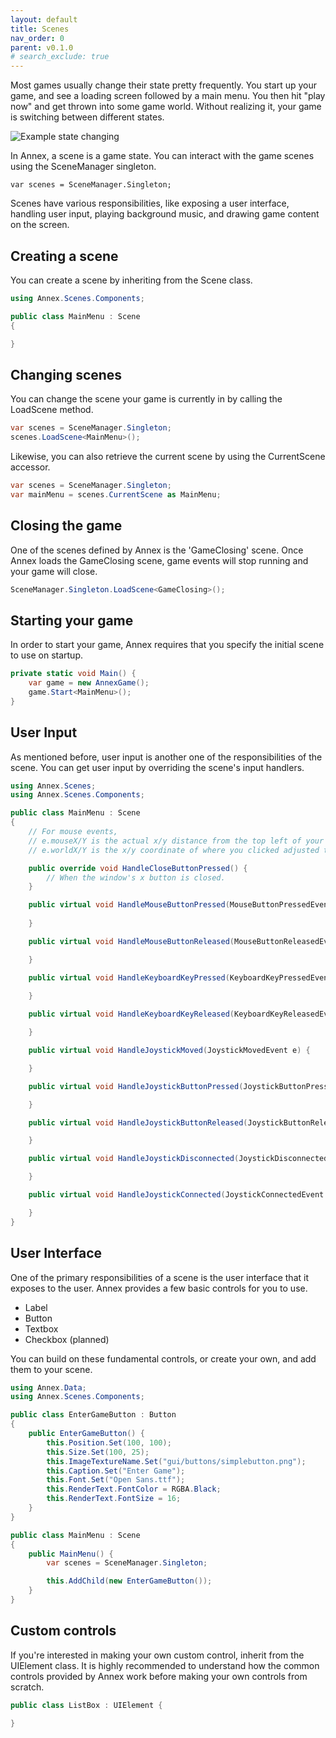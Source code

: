 ```yaml
---
layout: default
title: Scenes
nav_order: 0
parent: v0.1.0
# search_exclude: true
---
```


Most games usually change their state pretty frequently. You start up your game, and see a loading screen followed by a main menu. You then hit "play now" and get thrown into some game world. Without realizing it, your game is switching between different states.

![Example state changing](https://i.imgur.com/aCfsysf.png)

In Annex, a scene is a game state. You can interact with the game scenes using the SceneManager singleton.

```CSharp
var scenes = SceneManager.Singleton;
```

Scenes have various responsibilities, like exposing a user interface, handling user input, playing background music, and drawing game content on the screen.

## Creating a scene
You can create a scene by inheriting from the Scene class.
```cs
using Annex.Scenes.Components;

public class MainMenu : Scene 
{

}
```

## Changing scenes
You can change the scene your game is currently in by calling the LoadScene method.
```cs
var scenes = SceneManager.Singleton;
scenes.LoadScene<MainMenu>();
```

Likewise, you can also retrieve the current scene by using the CurrentScene accessor.
```cs
var scenes = SceneManager.Singleton;
var mainMenu = scenes.CurrentScene as MainMenu;
```

## Closing the game
One of the scenes defined by Annex is the 'GameClosing' scene. Once Annex loads the GameClosing scene, game events will stop running and your game will close.

```cs
SceneManager.Singleton.LoadScene<GameClosing>();
```

## Starting your game
In order to start your game, Annex requires that you specify the initial scene to use on startup.

```cs
private static void Main() {
    var game = new AnnexGame();
    game.Start<MainMenu>();
}
```

## User Input
As mentioned before, user input is another one of the responsibilities of the scene. You can get user input by overriding the scene's input handlers.
```cs
using Annex.Scenes;
using Annex.Scenes.Components;

public class MainMenu : Scene
{
    // For mouse events,
    // e.mouseX/Y is the actual x/y distance from the top left of your window.
    // e.worldX/Y is the x/y coordinate of where you clicked adjusted to where your game-camera is positioned.

    public override void HandleCloseButtonPressed() {
        // When the window's x button is closed.
    }

    public virtual void HandleMouseButtonPressed(MouseButtonPressedEvent e) {
    
    }

    public virtual void HandleMouseButtonReleased(MouseButtonReleasedEvent e) {

    }

    public virtual void HandleKeyboardKeyPressed(KeyboardKeyPressedEvent e) {

    }
        
    public virtual void HandleKeyboardKeyReleased(KeyboardKeyReleasedEvent e) {

    }

    public virtual void HandleJoystickMoved(JoystickMovedEvent e) {

    }

    public virtual void HandleJoystickButtonPressed(JoystickButtonPressedEvent e) {

    }

    public virtual void HandleJoystickButtonReleased(JoystickButtonReleasedEvent e) {

    }

    public virtual void HandleJoystickDisconnected(JoystickDisconnectedEvent e) {

    }

    public virtual void HandleJoystickConnected(JoystickConnectedEvent e) {

    }
}

```

## User Interface
One of the primary responsibilities of a scene is the user interface that it exposes to the user. Annex provides a few basic controls for you to use.

- Label
- Button
- Textbox
- Checkbox (planned)

You can build on these fundamental controls, or create your own, and add them to your scene.

```cs
using Annex.Data;
using Annex.Scenes.Components;

public class EnterGameButton : Button
{
    public EnterGameButton() {
        this.Position.Set(100, 100);
        this.Size.Set(100, 25);
        this.ImageTextureName.Set("gui/buttons/simplebutton.png");
        this.Caption.Set("Enter Game");
        this.Font.Set("Open Sans.ttf");
        this.RenderText.FontColor = RGBA.Black;
        this.RenderText.FontSize = 16;
    }
}

public class MainMenu : Scene
{
    public MainMenu() {
        var scenes = SceneManager.Singleton;

        this.AddChild(new EnterGameButton());
    }
}
```

## Custom controls
If you're interested in making your own custom control, inherit from the UIElement class. It is highly recommended to understand how the common controls provided by Annex work before making your own controls from scratch.
```cs
public class ListBox : UIElement {

}
```